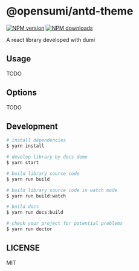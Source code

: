 # @opensumi/antd-theme

[![NPM version](https://img.shields.io/npm/v/@opensumi/antd-theme.svg?style=flat)](https://npmjs.org/package/@opensumi/antd-theme)
[![NPM downloads](http://img.shields.io/npm/dm/@opensumi/antd-theme.svg?style=flat)](https://npmjs.org/package/@opensumi/antd-theme)

A react library developed with dumi

## Usage

TODO

## Options

TODO

## Development

```bash
# install dependencies
$ yarn install

# develop library by docs demo
$ yarn start

# build library source code
$ yarn run build

# build library source code in watch mode
$ yarn run build:watch

# build docs
$ yarn run docs:build

# check your project for potential problems
$ yarn run doctor
```

## LICENSE

MIT
